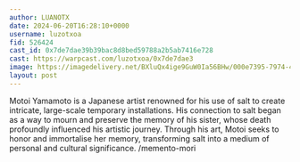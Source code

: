```yaml
---
author: LUANOTX
date: 2024-06-20T16:28:10+0000
username: luzotxoa
fid: 526424
cast_id: 0x7de7dae39b39bac8d8bed59788a2b5ab7416e728
cast: https://warpcast.com/luzotxoa/0x7de7dae3
image: https://imagedelivery.net/BXluQx4ige9GuW0Ia56BHw/000e7395-7974-458a-7fd4-3165095adb00/original
layout: post
---
```

Motoi Yamamoto is a Japanese artist renowned for his use of salt to create intricate, large-scale temporary installations. His connection to salt began as a way to mourn and preserve the memory of his sister, whose death profoundly influenced his artistic journey. Through his art, Motoi seeks to honor and immortalise her memory, transforming salt into a medium of personal and cultural significance. /memento-mori  

<img src='https://imagedelivery.net/BXluQx4ige9GuW0Ia56BHw/000e7395-7974-458a-7fd4-3165095adb00/original' alt='' referrerpolicy='no-referrer'/>
<img src='https://imagedelivery.net/BXluQx4ige9GuW0Ia56BHw/db7cf56f-67c4-4625-d0cf-0c6729062800/original' alt='' referrerpolicy='no-referrer'/>